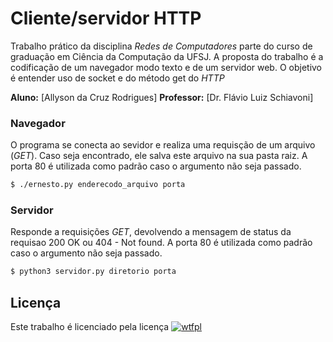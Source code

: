 # Cliente/servidor HTTP

Trabalho prático da disciplina _Redes de Computadores_ parte do curso de graduação em Ciência da Computação da UFSJ. A proposta do trabalho é a codificação de um navegador modo texto e de um servidor web. 
O objetivo é entender uso de socket e do método get do _HTTP_

**Aluno:** [Allyson da Cruz Rodrigues]
**Professor:** [Dr. Flávio Luiz Schiavoni]


### Navegador
O programa se conecta ao sevidor e realiza uma requisção de um arquivo (_GET_). Caso seja encontrado, ele salva este arquivo na sua pasta raiz. A porta 80 é utilizada como padrão caso o argumento não seja passado.

```sh
$ ./ernesto.py enderecodo_arquivo porta
```
### Servidor
Responde a requisições _GET_, devolvendo a mensagem de status da requisao 200 OK ou 404 - Not found.
A porta 80 é utilizada como padrão caso o argumento não seja passado.

```sh
$ python3 servidor.py diretorio porta
```

## Licença
Este trabalho é licenciado pela licença [![wtfpl](http://www.wtfpl.net/wp-content/uploads/2012/12/wtfpl-badge-2.png)](http://www.wtfpl.net/about/)


    
